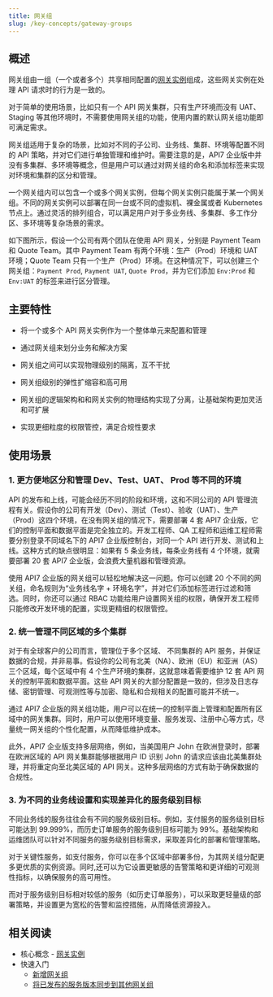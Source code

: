 ```yaml
---
title: 网关组
slug: /key-concepts/gateway-groups
---
```


## 概述

网关组由一组（一个或者多个）共享相同配置的[网关实例](../key-concepts/gateway-instances.md)组成，这些网关实例在处理 API 请求时的行为是一致的。

对于简单的使用场景，比如只有一个 API 网关集群，只有生产环境而没有 UAT、Staging 等其他环境时，不需要使用网关组的功能，使用内置的默认网关组功能即可满足需求。

网关组适用于复杂的场景，比如对不同的子公司、业务线、集群、环境等配置不同的 API 策略，并对它们进行单独管理和维护时。需要注意的是，API7 企业版中并没有多集群、多环境等概念，但是用户可以通过对网关组的命名和添加标签来实现对环境和集群的区分和管理。

一个网关组内可以包含一个或多个网关实例，但每个网关实例只能属于某一个网关组。不同的网关实例可以部署在同一台或不同的虚拟机、裸金属或者 Kubernetes 节点上。通过灵活的排列组合，可以满足用户对于多业务线、多集群、多工作分区、多环境等复杂场景的需求。

如下图所示，假设一个公司有两个团队在使用 API 网关，分别是 Payment Team 和 Quote Team。其中 Payment Team 有两个环境：生产（Prod）环境和 UAT 环境；Quote Team 只有一个生产（Prod）环境。在这种情况下，可以创建三个网关组：`Payment Prod`, `Payment UAT`, `Quote Prod`，并为它们添加 `Env:Prod` 和 `Env:UAT` 的标签来进行区分管理。

## 主要特性

- 将一个或多个 API 网关实例作为一个整体单元来配置和管理

- 通过网关组来划分业务和解决方案

- 网关组之间可以实现物理级别的隔离，互不干扰

- 网关组级别的弹性扩缩容和高可用

- 网关组的逻辑架构和和网关实例的物理结构实现了分离，让基础架构更加灵活和可扩展

- 实现更细粒度的权限管控，满足合规性要求

## 使用场景

### 1. 更方便地区分和管理 Dev、Test、UAT、 Prod 等不同的环境

API 的发布和上线，可能会经历不同的阶段和环境，这和不同公司的 API 管理流程有关。假设你的公司有开发（Dev）、测试（Test）、验收（UAT）、生产（Prod）这四个环境，在没有网关组的情况下，需要部署 4 套 API7 企业版，它们的控制平面和数据平面是完全独立的。开发工程师、QA 工程师和运维工程师需要分别登录不同域名下的 API7 企业版控制台，对同一个 API 进行开发、测试和上线。这种方式的缺点很明显：如果有 5 条业务线，每条业务线有 4 个环境，就需要部署 20 套 API7 企业版，会浪费大量机器和管理资源。

使用 API7 企业版的网关组可以轻松地解决这一问题。你可以创建 20 个不同的网关组，命名规则为“业务线名字 + 环境名字”，并对它们添加标签进行过滤和筛选。同时，你还可以通过 RBAC 功能给用户设置网关组的权限，确保开发工程师只能修改开发环境的配置，实现更精细的权限管控。

### 2. 统一管理不同区域的多个集群

对于有全球客户的公司而言，管理位于多个区域、 不同集群的 API 服务，并保证数据的合规，并非易事。假设你的公司有北美（NA）、欧洲（EU）和亚洲（AS）三个区域，每个区域中有 4 个生产环境的集群，这就意味着需要维护 12 套 API 网关的控制平面和数据平面。这些 API 网关的大部分配置是一致的，但涉及日志存储、密钥管理、可观测性等与加密、隐私和合规相关的配置可能并不统一。

通过 API7 企业版的网关组功能，用户可以在统一的控制平面上管理和配置所有区域中的网关集群。同时，用户可以使用环境变量、服务发现、注册中心等方式，尽量统一网关组的个性化配置，从而降低维护成本。

此外，API7 企业版支持多层网络，例如，当美国用户 John 在欧洲登录时，部署在欧洲区域的 API 网关集群能够根据用户 ID 识别 John 的请求应该由北美集群处理，并将重定向至北美区域的 API 网关。这种多层网络的方式有助于确保数据的合规性。

### 3. 为不同的业务线设置和实现差异化的服务级别目标

不同业务线的服务往往会有不同的服务级别目标。例如，支付服务的服务级别目标可能达到 99.999%，而历史订单服务的服务级别目标可能为 99%。基础架构和运维团队可以针对不同服务的服务级别目标需求，采取差异化的部署和管理策略。

对于关键性服务，如支付服务，你可以在多个区域中部署多份，为其网关组分配更多更优质的实例资源。同时,还可以为它设置更敏感的告警策略和更详细的可观测性指标，以确保服务的高可用性。

而对于服务级别目标相对较低的服务（如历史订单服务），可以采取更轻量级的部署策略，并设置更为宽松的告警和监控措施，从而降低资源投入。

## 相关阅读

- 核心概念 - [网关实例](../key-concepts/gateway-instances.md)
- 快速入门
  - [新增网关组](../getting-started/add-gateway-group.md)
  - [将已发布的服务版本同步到其他网关组](../getting-started/sync-service.md)

